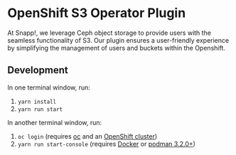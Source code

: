 # OpenShift S3 Operator Plugin

At Snapp!, we leverage Ceph object storage to provide users with the seamless functionality of S3. Our plugin ensures a user-friendly experience by simplifying the management of users and buckets within the Openshift.

## Development

In one terminal window, run:

1. `yarn install`
2. `yarn run start`

In another terminal window, run:

1. `oc login` (requires [oc](https://console.redhat.com/openshift/downloads) and an [OpenShift cluster](https://console.redhat.com/openshift/create))
2. `yarn run start-console` (requires [Docker](https://www.docker.com) or [podman 3.2.0+](https://podman.io))
